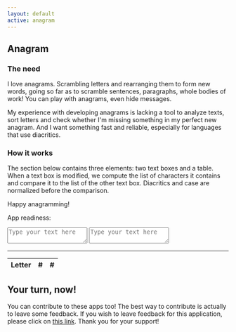 ```yaml
---
layout: default
active: anagram
---
```

<div class="card" markdown="1">

## Anagram
### The need

I love anagrams. Scrambling letters and rearranging them to form new words, going so far as to scramble sentences,
paragraphs, whole bodies of work! You can play with anagrams, even hide messages.

My experience with developing anagrams is lacking a tool to analyze texts, sort letters and check whether I'm missing
something in my perfect new anagram. And I want something fast and reliable, especially for languages that use
diacritics.

### How it works

The section below contains three elements: two text boxes and a table. When a text box is modified, we compute the list
of characters it contains and compare it to the list of the other text box. Diacritics and case are normalized before
the comparison.

Happy anagramming!

</div>

<div class="card anagram">
    <p>
        App readiness: <span class="indicator" id="readiness"></span>
    </p>
    <form id="form" action="#">
        <textarea class="a" name="text-a" id="text-a" placeholder="Type your text here" required></textarea>
        <textarea class="b" name="text-b" id="text-b" placeholder="Type your text here" required></textarea>
    </form>
    <hr>
    <table>
        <thead>
            <tr>
                <th>Letter</th>
                <th class="a">#</th>
                <th class="b">#</th>
            </tr>
        </thead>
        <tbody id="response"></tbody>
    </table>
</div>

<div class="card" markdown="1">

## Your turn, now!

You can contribute to these apps too! The best way to contribute is actually to leave some feedback. If you wish to
leave feedback for this application, please click on [this link](https://apps.vcz.fr/apps/feedback/?appid=pjlxtVSLuZ2x).
Thank you for your support!

</div>

<script async defer src="script.js"></script>